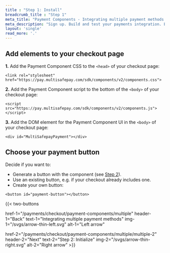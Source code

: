 ```yaml
---
title : "Step 1: Install"
breadcrumb_title : "Step 1"
meta_title: "Payment Components - Integrating multiple payment methods step 1 - MultiSafepay Docs"
meta_description: "Sign up. Build and test your payments integration. Explore our products and services. Use our API reference, SDKs, and wrappers. Get support."
layout: 'single'
read_more: '.'
--- 
```


## Add elements to your checkout page

**1.** Add the Payment Component CSS to the `<head>` of your checkout page:  
```
<link rel="stylesheet" href="https://pay.multisafepay.com/sdk/components/v2/components.css">
```

**2.** Add the Payment Component script to the bottom of the `<body>` of your checkout page:  
```
<script src="https://pay.multisafepay.com/sdk/components/v2/components.js"></script>
```

**3.** Add the DOM element for the Payment Component UI in the `<body>` of your checkout page:
```
<div id="MultiSafepayPayment"></div>
```

## Choose your payment button

Decide if you want to:

- Generate a button with the component (see [Step 2](/payments/checkout/payment-components/multiple/multiple-2/)).
- Use an existing button, e.g. if your checkout already includes one.
- Create your own button:

```
<button id="payment-button"></button>
```

{{< two-buttons

href-1="/payments/checkout/payment-components/multiple" header-1="Back" text-1="Integrating multiple payment methods" img-1="/svgs/arrow-thin-left.svg" alt-1="Left arrow" 

href-2="/payments/checkout/payment-components/multiple/multiple-2" header-2="Next" text-2="Step 2: Initialize" img-2="/svgs/arrow-thin-right.svg" alt-2="Right arrow" >}}


